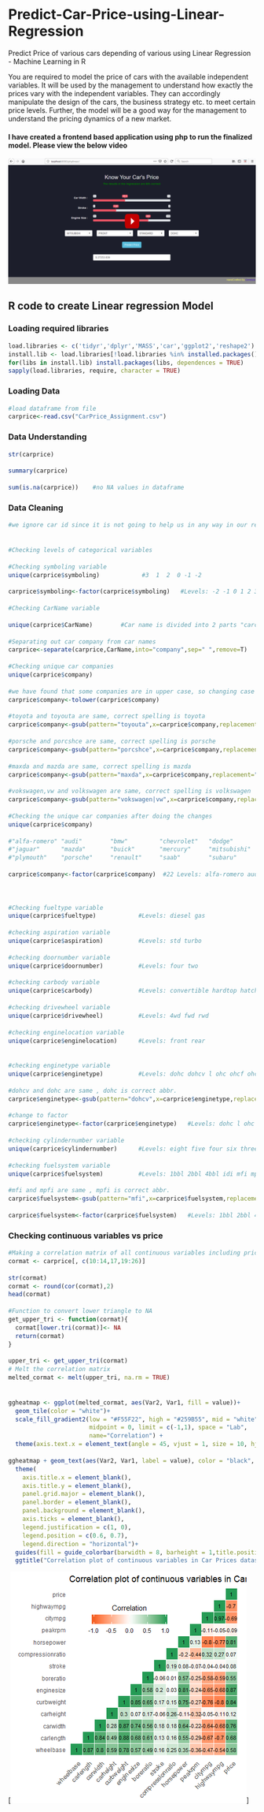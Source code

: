 # Predict-Car-Price-using-Linear-Regression
Predict Price of various cars depending of various using Linear Regression - Machine Learning in R

You are required to model the price of cars with the available independent variables. It will be used by the management to understand how exactly the prices vary with the independent variables. They can accordingly manipulate the design of the cars, the business strategy etc. to meet certain price levels. Further, the model will be a good way for the management to understand the pricing dynamics of a new market.

#### I have created a frontend based application using php to run the finalized model. Please view the below video

[![Watch the video](https://github.com/yatinkode/Predict-Car-Price-using-Linear-Regression/blob/main/images/image.png)](https://dms.licdn.com/playback/C5105AQHJv2DHuc9M5Q/cd832393b7694826be8f82b65e941084/feedshare-mp4_500-captions-thumbnails/1507940118923-hysdc8?e=1547056800&v=beta&t=arsyUiDoK_lqSX_OO1rr4ghYXB1ukUb7fLiSnbFusVg)

## R code to create Linear regression Model
### Loading required libraries
```R
load.libraries <- c('tidyr','dplyr','MASS','car','ggplot2','reshape2')
install.lib <- load.libraries[!load.libraries %in% installed.packages()]
for(libs in install.lib) install.packages(libs, dependences = TRUE)
sapply(load.libraries, require, character = TRUE)
```

### Loading Data
```R
#load dataframe from file
carprice<-read.csv("CarPrice_Assignment.csv")
```
### Data Understanding
```R
str(carprice)

summary(carprice)

sum(is.na(carprice))    #no NA values in dataframe
```

### Data Cleaning
```R
#we ignore car id since it is not going to help us in any way in our regression


#Checking levels of categorical variables

#Checking symboling variable
unique(carprice$symboling)            #3  1  2  0 -1 -2

carprice$symboling<-factor(carprice$symboling)   #Levels: -2 -1 0 1 2 3

#Checking CarName variable

unique(carprice$CarName)        #Car name is divided into 2 parts "carcompany carmodel" we only need car company for regression test so we extract car company here

#Separating out car company from car names
carprice<-separate(carprice,CarName,into="company",sep=" ",remove=T)

#Checking unique car companies
unique(carprice$company)

#we have found that some companies are in upper case, so changing case to lower case
carprice$company<-tolower(carprice$company)

#toyota and toyouta are same, correct spelling is toyota
carprice$company<-gsub(pattern="toyouta",x=carprice$company,replacement="toyota")

#porsche and porcshce are same, correct spelling is porsche
carprice$company<-gsub(pattern="porcshce",x=carprice$company,replacement="porsche")

#maxda and mazda are same, correct spelling is mazda
carprice$company<-gsub(pattern="maxda",x=carprice$company,replacement="mazda")

#vokswagen,vw and volkswagen are same, correct spelling is volkswagen
carprice$company<-gsub(pattern="vokswagen|vw",x=carprice$company,replacement="volkswagen")

#Checking the unique car companies after doing the changes
unique(carprice$company)

#"alfa-romero" "audi"        "bmw"         "chevrolet"   "dodge"       "honda"       "isuzu"      
#"jaguar"      "mazda"       "buick"       "mercury"     "mitsubishi"  "nissan"      "peugeot"    
#"plymouth"    "porsche"     "renault"     "saab"        "subaru"      "toyota"      "volkswagen"   "volvo"

carprice$company<-factor(carprice$company)  #22 Levels: alfa-romero audi bmw buick chevrolet dodge honda isuzu jaguar mazda mercury ... volvo



#Checking fueltype variable
unique(carprice$fueltype)            #Levels: diesel gas

#checking aspiration variable
unique(carprice$aspiration)          #Levels: std turbo

#checking doornumber variable
unique(carprice$doornumber)          #Levels: four two

#checking carbody variable
unique(carprice$carbody)             #Levels: convertible hardtop hatchback sedan wagon

#checking drivewheel variable
unique(carprice$drivewheel)          #Levels: 4wd fwd rwd

#checking enginelocation variable
unique(carprice$enginelocation)      #Levels: front rear


#checking enginetype variable
unique(carprice$enginetype)          #Levels: dohc dohcv l ohc ohcf ohcv rotor

#dohcv and dohc are same , dohc is correct abbr.
carprice$enginetype<-gsub(pattern="dohcv",x=carprice$enginetype,replacement="dohc")

#change to factor
carprice$enginetype<-factor(carprice$enginetype)   #Levels: dohc l ohc ohcf ohcv rotor

#checking cylindernumber variable
unique(carprice$cylindernumber)      #Levels: eight five four six three twelve two

#checking fuelsystem variable
unique(carprice$fuelsystem)          #Levels: 1bbl 2bbl 4bbl idi mfi mpfi spdi spfi

#mfi and mpfi are same , mpfi is correct abbr.
carprice$fuelsystem<-gsub(pattern="mfi",x=carprice$fuelsystem,replacement="mpfi")

carprice$fuelsystem<-factor(carprice$fuelsystem)   #Levels: 1bbl 2bbl 4bbl idi mpfi spdi spfi
```
### Checking continuous variables vs price
```R
#Making a correlation matrix of all continuous variables including price
cormat <- carprice[, c(10:14,17,19:26)]

str(cormat)
cormat <- round(cor(cormat),2)
head(cormat)

#Function to convert lower triangle to NA
get_upper_tri <- function(cormat){
  cormat[lower.tri(cormat)]<- NA
  return(cormat)
}

upper_tri <- get_upper_tri(cormat)
# Melt the correlation matrix
melted_cormat <- melt(upper_tri, na.rm = TRUE)


ggheatmap <- ggplot(melted_cormat, aes(Var2, Var1, fill = value))+
  geom_tile(color = "white")+
  scale_fill_gradient2(low = "#F55F22", high = "#259B55", mid = "white", 
                       midpoint = 0, limit = c(-1,1), space = "Lab", 
                       name="Correlation") +
  theme(axis.text.x = element_text(angle = 45, vjust = 1, size = 10, hjust = 1))+ coord_fixed()

ggheatmap + geom_text(aes(Var2, Var1, label = value), color = "black", size = 3) +
  theme(
    axis.title.x = element_blank(),
    axis.title.y = element_blank(),
    panel.grid.major = element_blank(),
    panel.border = element_blank(),
    panel.background = element_blank(),
    axis.ticks = element_blank(),
    legend.justification = c(1, 0),
    legend.position = c(0.6, 0.7),
    legend.direction = "horizontal")+
  guides(fill = guide_colorbar(barwidth = 8, barheight = 1,title.position = "top", title.hjust = 0.5))+
  ggtitle("Correlation plot of continuous variables in Car Prices dataset")
```
[![data](https://github.com/yatinkode/Predict-Car-Price-using-Linear-Regression/blob/main/images/corrplot.png)]
